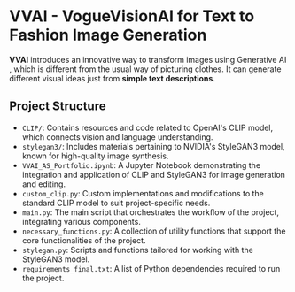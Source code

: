 # VVAI - VogueVisionAI for Text to Fashion Image Generation

**VVAI** introduces an innovative way to transform images using Generative AI , which is different from the usual way of picturing clothes. It can generate different visual ideas just from **simple text descriptions**. 

 
## Project Structure

- `CLIP/`: Contains resources and code related to OpenAI's CLIP model, which connects vision and language understanding.
- `stylegan3/`: Includes materials pertaining to NVIDIA's StyleGAN3 model, known for high-quality image synthesis.
- `VVAI_AS_Portfolio.ipynb`: A Jupyter Notebook demonstrating the integration and application of CLIP and StyleGAN3 for image generation and editing.
- `custom_clip.py`: Custom implementations and modifications to the standard CLIP model to suit project-specific needs.
- `main.py`: The main script that orchestrates the workflow of the project, integrating various components.
- `necessary_functions.py`: A collection of utility functions that support the core functionalities of the project.
- `stylegan.py`: Scripts and functions tailored for working with the StyleGAN3 model.
- `requirements_final.txt`: A list of Python dependencies required to run the project.
